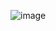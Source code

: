 
![image](https://github.com/NikhilNaik21/SQL/assets/111115551/e12ce272-33c6-436b-88cc-d153af786c41)
